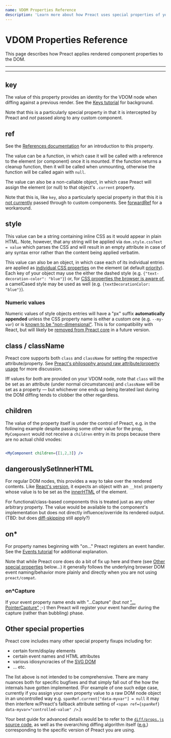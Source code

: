 ```yaml
---
name: VDOM Properties Reference
description: 'Learn more about how Preact uses special properties of your VDOM components'
---
```


# VDOM Properties Reference

This page describes how Preact applies rendered component properties to the DOM.

---

<div><toc></toc></div>

---

## key

The value of this property provides an identity for the VDOM node when diffing against a previous render.
See the [Keys tutorial](/tutorial/08-keys/) for background.

Note that this is a particularly special property in that it is intercepted by Preact and *not* passed along to any custom component.


## ref

See the [References documentation](/guide/v10/refs#createref) for an introduction to this property.

The value can be a function, in which case it will be called with a reference to the element (or component) once it is mounted. If the function returns a cleanup function, then it will be called when unmounting, otherwise the function will be called again with `null`.

The value can also be a non-callable object, in which case Preact will assign the element (or null) to that object's `.current` property.

Note that this is, like `key`, also a particularly special property in that this it is [not currently](https://github.com/preactjs/preact/pull/4658) passed through to custom components. See [forwardRef](/guide/v10/switching-to-preact#forwardref) for a workaround.


## style

This value can be a string containing inline CSS as it would appear in plain HTML. Note, however, that any string will be applied via `dom.style.cssText = value` which parses the CSS and will result in an empty attribute in case of any syntax error rather than the content being applied verbatim.

This value can also be an object, in which case each of its individual entries are applied as [individual CSS properties](https://developer.mozilla.org/en-US/docs/Web/API/CSSStyleDeclaration/setProperty) on the element (at default [priority](https://developer.mozilla.org/en-US/docs/Web/CSS/CSS_cascade/Specificity#the_!important_exception)). Each key of your object may use the either the dashed style (e.g. `{"text-decoration-color": "blue"}`) or, for [CSS properties the browser is aware of](https://www.w3.org/TR/cssom-1/#dom-cssstyledeclaration-camel-cased-attribute), a camelCased style may be used as well (e.g. `{textDecorationColor: "blue"}`).

### Numeric values

Numeric values of style objects entries will have a "px" suffix **automatically appended** unless the CSS property name is either a custom one (e.g. `--my-var`) or is [known to be "non-dimensional"](https://github.com/preactjs/preact/blob/face9247724db0a74b764316c4486f384b89cfed/src/constants.js#L20-L21). This is for compatibility with React, but will likely be [removed from Preact core](https://github.com/preactjs/preact/issues/2621) in a future version.


## class / className

Preact core supports both `class` and `className` for setting the respective attribute/property. See [Preact's philosophy around raw attribute/property usage](/guide/v10/differences-to-react#raw-html-attributeproperty-names) for more discussion.

Iff values for *both* are provided on your VDOM node, note that `class` will the be set as an attribute (under normal circumstances) and `className` will be set as a property — but whichever one ends up being iterated last during the DOM diffing tends to clobber the other regardless.


## children


The value of the property itself is under the control of Preact, e.g. in the following example despite passing some other value for the prop, `MyComponent` would not receive a `children` entry in its props because there are no actual child vnodes:

```jsx

<MyComponent children={[1,2,3]} />
```

## dangerouslySetInnerHTML

For regular DOM nodes, this provides a way to take over the rendered contents. Like [React's version](https://react.dev/reference/react-dom/components/common#dangerously-setting-the-inner-html), it expects an object with an `__html` property whose value is to be set as the [innerHTML](https://developer.mozilla.org/en-US/docs/Web/API/Element/innerHTML) of the element.

For functional/class-based components this is treated just as any other arbitrary property. The value would be available to the component's implementation but does not directly influence/override its rendered output. (TBD: but does [diff-skipping](https://preactjs.com/guide/v10/upgrade-guide/#dangerouslysetinnerhtml-will-skip-diffing-of-children) still apply?)

## on*

For property names beginning with "on…" Preact registers an event handler. See the [Events tutorial](/tutorial/02-events/) for additional explanation.

Note that while Preact core does do a bit of fix up here and there (see [Other special properties](#other-special-properties) below…) it generally follows the underlying browser DOM event naming/behavior more plainly and directly when you are not using `preact/compat`.


### on*Capture

If your event property name ends with "…Capture" (but *not* ["…PointerCapture"](https://developer.mozilla.org/en-US/docs/Web/API/Pointer_events#pointer_capture) ;-) then Preact will register your event handler during the capture (rather than bubbling) phase.


## Other special properties

Preact core includes many other special property fixups including for:

* certain form/display elements
* certain event names and HTML attributes
* various idiosyncracies of the [SVG DOM](https://www.w3.org/TR/SVG11/svgdom.html)
* … etc.

The list above is not intended to be comprehensive. There are many nuances both for specific bugfixes and that simply fall out of the how the internals have gotten implemented. (For example of one such edge case, currently if you assign your own property value to a raw DOM node object in an uncontrolled way e.g. `spanRef.current["data-myvar"] = null` it may then interfere w/Preact's fallback attribute setting of `<span ref={spanRef} data-myvar="controlled-value" />`.)

Your best guide for advanced details would be to refer to the [`diff/props.js` source code](https://github.com/preactjs/preact/blob/main/src/diff/props.js), as well as the overarching diffing algorithm itself ([e.g.](https://github.com/preactjs/preact/blob/face9247724db0a74b764316c4486f384b89cfed/src/diff/index.js#L554-L576)) corresponding to the specific version of Preact you are using.
